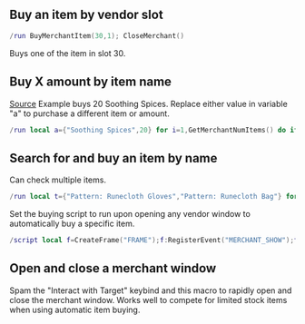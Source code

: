 ## Buy an item by vendor slot
```lua
/run BuyMerchantItem(30,1); CloseMerchant()
```
Buys one of the item in slot 30.

## Buy X amount by item name
[Source](https://www.reddit.com/r/woweconomy/comments/oid059/comment/h50myd7/) Example buys 20 Soothing Spices. Replace either value in variable "a" to purchase a different item or amount.
```lua
/run local a={"Soothing Spices",20} for i=1,GetMerchantNumItems() do if GetMerchantItemInfo(i)==a[1] then BuyMerchantItem(i,a[2]) end end
```

## Search for and buy an item by name
Can check multiple items.
```lua
/run local t={"Pattern: Runecloth Gloves","Pattern: Runecloth Bag"} for i=1,40 do for k,v in ipairs(t) do if GetMerchantItemInfo(i)==v then BuyMerchantItem(i,1) end end end;CloseMerchant()
```
Set the buying script to run upon opening any vendor window to automatically buy a specific item.
```lua
/script local f=CreateFrame("FRAME");f:RegisterEvent("MERCHANT_SHOW");f:SetScript("OnEvent",function(s, e, ...) for i=1,40 do local l=GetMerchantItemLink(i);if l and l:find("Formula: Enchant Chest - Major Health") then BuyMerchantItem(i,1);end end end);
```

## Open and close a merchant window
Spam the "Interact with Target" keybind and this macro to rapidly open and close the merchant window. Works well to compete for limited stock items when using automatic item buying.
